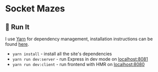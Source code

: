 # Socket Mazes

## :raised_hands: Run It

I use [Yarn](https://github.com/yarnpkg/yarn) for dependency management, installation instructions can be found [here](https://yarnpkg.com/en/docs/install).

- `yarn install` - install all the site's dependencies
- `yarn run dev:server` - run Express in dev mode on [localhost:8081](http://localhost:8081)
- `yarn run dev:client` - run frontend with HMR on [localhost:8080](http://localhost:8080)
